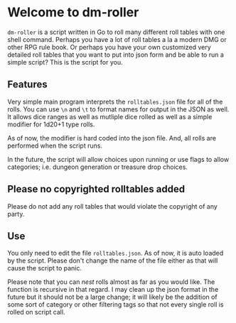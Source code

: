 # Welcome to dm-roller

`dm-roller` is a script written in Go to roll many different roll tables with one shell command. Perhaps you
have a lot of roll tables a la a modern DMG or other RPG rule book. Or perhaps you have your own customized
very detailed roll tables that you want to put into json form and be able to run a simple script? This is the
script for you. 

## Features

Very simple main program interprets the `rolltables.json` file for all of the rolls. You can use `\n` and `\t`
to format names for output in the JSON as well. It allows dice ranges as well as mutliple dice rolled as well
as a simple modifier for 1d20+1 type rolls. 

As of now, the modifier is hard coded into the json file. And, all rolls are performed when the script runs. 

In the future, the script will allow choices upon running or use flags to allow categories; i.e. dungeon
generation or treasure drop choices. 

## Please no copyrighted rolltables added

Please do not add any roll tables that would violate the copyright of any party.


## Use


You only need to edit the file `rolltables.json`. As of now, it is auto loaded by the script. Please don't
change the name of the file either as that will cause the script to panic.

Please note that you can *nest* rolls almost as far as you would like. The function is recursive in that
regard. I may clean up the json format in the future but it should not be a large change; it will likely be
the addition of some sort of category or other filtering tags so that not every single roll is rolled on
script call.
